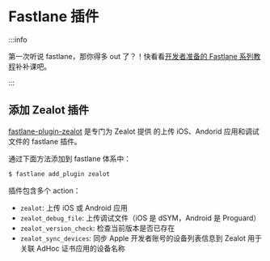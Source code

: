 # Fastlane 插件

:::info

第一次听说 fastlane，那你得多 out 了？！快看看[开发者准备的 Fastlane 系列教程](https://icyleaf.com/series/fastlane)补补课吧。

:::

## 添加 Zealot 插件

[fastlane-plugin-zealot](https://github.com/tryzealot/fastlane-plugin-zealot) 是专门为 Zealot 提供
的上传 iOS、Andorid 应用和调试文件的 fastlane 插件。

通过下面方法添加到 fastlane 体系中：

```bash
$ fastlane add_plugin zealot
```

插件包含多个 action：

- `zealot`: 上传 iOS 或 Android 应用
- `zealot_debug_file`: 上传调试文件（iOS 是 dSYM，Android 是 Proguard）
- `zealot_version_check`: 检查当前版本是否已存在
- `zealot_sync_devices`: 同步 Apple 开发者账号的设备列表信息到 Zealot 用于关联 AdHoc 证书应用的设备名称
